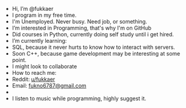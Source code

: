- Hi, I’m @fukkaer
- I program in my free time.
- I'm Unemployed. Never busy. Need job, or something.
- I’m interested in Programming, that's why I'm on GitHub
- Did courses in Python, currently doing self study until i get hired.
- I’m currently learning:
-  SQL, because it never hurts to know how to interact with servers. 
-  Soon C++, because game development may be interesting at some point.
- I might look to collaborate
- How to reach me:
- Reddit: [u/fukkaer](https://www.reddit.com/u/fukkaer)
- Email: fukno6787@gmail.com
- 
- I listen to music while programming, highly suggest it.

<!---
fukkaer/fukkaer is a ✨ special ✨ repository because its `README.md` (this file) appears on your GitHub profile.
You can click the Preview link to take a look at your changes.
--->
